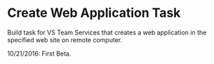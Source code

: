 # Create Web Application Task
Build task for VS Team Services that creates a web application in the specified web site on remote computer.


10/21/2016: First Beta.
